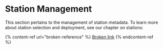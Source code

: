 # Station Management

This section pertains to the management of station metadata. To learn more about station selection and deployment, see our chapter on stations:

{% content-ref url="broken-reference" %}
[Broken link](broken-reference)
{% endcontent-ref %}
